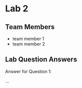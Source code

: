 # Lab 2

## Team Members
- team member 1
- team member 2

## Lab Question Answers

Answer for Question 1: 

...
